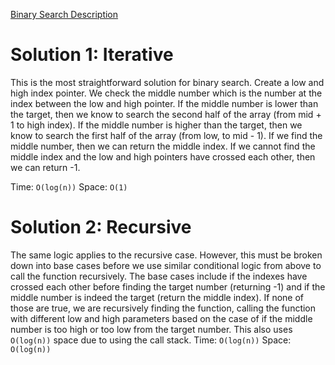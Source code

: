 [Binary Search Description](https://leetcode.com/problems/binary-search/description/)

# Solution 1: Iterative
This is the most straightforward solution for binary search. Create a low and high index pointer. We check the middle number which is the number at the index between the low and high pointer. If the middle number is lower than the target, then we know to search the second half of the array (from mid + 1 to high index). If the middle number is higher than the target, then we know to search the first half of the array (from low, to mid - 1). If we find the middle number, then we can return the middle index. If we cannot find the middle index and the low and high pointers have crossed each other, then we can return -1.

Time: `O(log(n))`
Space: `O(1)`

# Solution 2: Recursive
The same logic applies to the recursive case. However, this must be broken down into base cases before we use similar conditional logic from above to call the function recursively. The base cases include if the indexes have crossed each other before finding the target number (returning -1) and if the middle number is indeed the target (return the middle index). If none of those are true, we are recursively finding the function, calling the function with different low and high parameters based on the case of if the middle number is too high or too low from the target number. This also uses `O(log(n))` space due to using the call stack. 
Time: `O(log(n))`
Space: `O(log(n))`